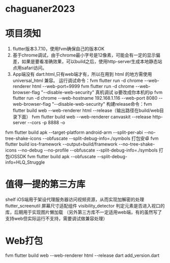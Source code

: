 # chaguaner2023

# 项目须知

1. flutter版本3.7.10，使用fvm确保自己的版本OK
2. 基于chrome调试，由于chrome最小字号是12像素，可能会有一定的显示偏差，如果是要看准确效果，可以build之后，使用http-server生成本地静态站点用safari访问。
3. App端没有 dart:html,只有web端才有，所以在用到 html 的地方需使用 universal_html 兼容。
运行调试命令：fvm flutter run -d chrome --web-renderer html --web-port=9999
 fvm flutter run -d chrome --web-browser-flag  "--disable-web-security"
真机调试 ip要改成你本机的ip
fvm flutter run -d chrome --web-hostname 192.168.1.116 --web-port 8080 --web-browser-flag  "--disable-web-security"
构建release命令：fvm flutter build web --web-renderer html --release（输出路径在build/web目录下面）
fvm flutter build web --web-renderer canvaskit --release
http-server --cors -p 8888 -o

fvm flutter build apk --target-platform  android-arm --split-per-abi --no-tree-shake-icons --obfuscate --split-debug-info=./symbols 打包安卓
fvm flutter build ios-framework --output=build/framework --no-tree-shake-icons --no-debug --no-profile --obfuscate --split-debug-info=./symbols 打包iOSSDK
fvm flutter build apk --obfuscate --split-debug-info=HLQ_Struggle

# 值得一提的第三方库

shelf iOS端用于架设代理服务器访问视频资源，从而实现加解密的处理
flutter_screenutil 屏幕尺寸适配组件
visibility_detector 判定元素是否进入视口的库，后期用于实现图片懒加载
（另外第三方库不一定适用web端，有的虽然写了支持web但实际运行不支持，需要调试做兼容处理）

# Web打包

fvm flutter build web --web-renderer html --release
dart add_version.dart
